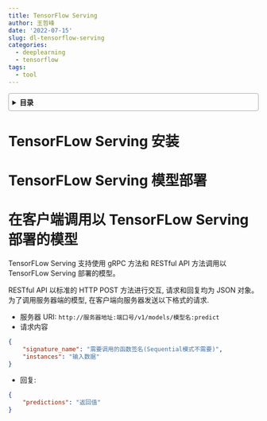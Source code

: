 ```yaml
---
title: TensorFlow Serving
author: 王哲峰
date: '2022-07-15'
slug: dl-tensorflow-serving
categories:
  - deeplearning
  - tensorflow
tags:
  - tool
---
```


<style>
details {
    border: 1px solid #aaa;
    border-radius: 4px;
    padding: .5em .5em 0;
}
summary {
    font-weight: bold;
    margin: -.5em -.5em 0;
    padding: .5em;
}
details[open] {
    padding: .5em;
}
details[open] summary {
    border-bottom: 1px solid #aaa;
    margin-bottom: .5em;
}
</style>


<details><summary>目录</summary><p>

- [TensorFLow Serving 安装](#tensorflow-serving-安装)
- [TensorFLow Serving 模型部署](#tensorflow-serving-模型部署)
- [在客户端调用以 TensorFLow  Serving 部署的模型](#在客户端调用以-tensorflow--serving-部署的模型)
</p></details><p></p>

# TensorFLow Serving 安装


# TensorFLow Serving 模型部署



# 在客户端调用以 TensorFLow  Serving 部署的模型

TensorFLow Serving 支持使用 gRPC 方法和 RESTful API 方法调用以 
TensorFLow Serving 部署的模型。

RESTful API 以标准的 HTTP POST 方法进行交互, 请求和回复均为 JSON 对象。为了调用服务器端的模型, 在客户端向服务器发送以下格式的请求.

- 服务器 URI: ``http://服务器地址:端口号/v1/models/模型名:predict``
- 请求内容

```json
{
    "signature_name": "需要调用的函数签名(Sequential模式不需要)",
    "instances": "输入数据"
}
```

- 回复:

```json
{
    "predictions": "返回值"
}
```
